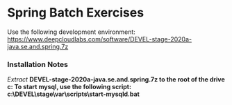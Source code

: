 # Spring Batch Exercises

Use the following development environment:
https://www.deepcloudlabs.com/software/DEVEL-stage-2020a-java.se.and.spring.7z

### Installation Notes
<i>Extract</i> <b>DEVEL-stage-2020a-java.se.and.spring.7z<b> to the root of the drive <b>c</b>:
To start mysql, use the following script: <b>c:\DEVEL\stage\var\scripts\start-mysqld.bat</b>
